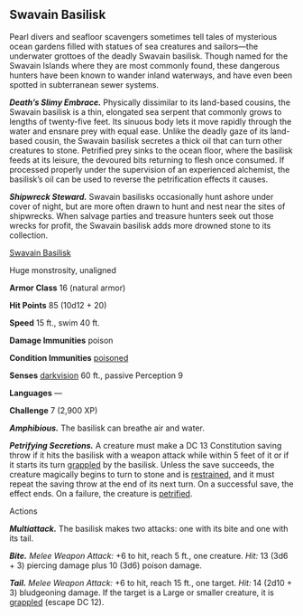 ## Swavain Basilisk

Pearl divers and seafloor scavengers sometimes tell tales of mysterious ocean gardens filled with statues of sea creatures and sailors—the underwater grottoes of the deadly Swavain basilisk. Though named for the Swavain Islands where they are most commonly found, these dangerous hunters have been known to wander inland waterways, and have even been spotted in subterranean sewer systems.

_**Death’s Slimy Embrace.**_ Physically dissimilar to its land-based cousins, the Swavain basilisk is a thin, elongated sea serpent that commonly grows to lengths of twenty-five feet. Its sinuous body lets it move rapidly through the water and ensnare prey with equal ease. Unlike the deadly gaze of its land-based cousin, the Swavain basilisk secretes a thick oil that can turn other creatures to stone. Petrified prey sinks to the ocean floor, where the basilisk feeds at its leisure, the devoured bits returning to flesh once consumed. If processed properly under the supervision of an experienced alchemist, the basilisk’s oil can be used to reverse the petrification effects it causes.

_**Shipwreck Steward.**_ Swavain basilisks occasionally hunt ashore under cover of night, but are more often drawn to hunt and nest near the sites of shipwrecks. When salvage parties and treasure hunters seek out those wrecks for profit, the Swavain basilisk adds more drowned stone to its collection.

[](https://media.dndbeyond.com/compendium-images/egtw/yDOyqyOocErRgYJK/07-03.png)

[Swavain Basilisk](https://www.dndbeyond.com/monsters/swavain-basilisk)

Huge monstrosity, unaligned

**Armor Class** 16 (natural armor)

**Hit Points** 85 (10d12 + 20)

**Speed** 15 ft., swim 40 ft.

**Damage Immunities** poison

**Condition Immunities** [poisoned](https://www.dndbeyond.com/compendium/rules/basic-rules/appendix-a-conditions#Poisoned)

**Senses** [darkvision](https://www.dndbeyond.com/compendium/rules/basic-rules/monsters#Darkvision) 60 ft., passive Perception 9

**Languages** —

**Challenge** 7 (2,900 XP)

_**Amphibious.**_ The basilisk can breathe air and water.

_**Petrifying Secretions.**_ A creature must make a DC 13 Constitution saving throw if it hits the basilisk with a weapon attack while within 5 feet of it or if it starts its turn [grappled](https://www.dndbeyond.com/compendium/rules/basic-rules/appendix-a-conditions#Grappled) by the basilisk. Unless the save succeeds, the creature magically begins to turn to stone and is [restrained](https://www.dndbeyond.com/compendium/rules/basic-rules/appendix-a-conditions#Restrained), and it must repeat the saving throw at the end of its next turn. On a successful save, the effect ends. On a failure, the creature is [petrified](https://www.dndbeyond.com/compendium/rules/basic-rules/appendix-a-conditions#Petrified).

Actions

_**Multiattack.**_ The basilisk makes two attacks: one with its bite and one with its tail.

_**Bite.** Melee Weapon Attack:_ +6 to hit, reach 5 ft., one creature. _Hit:_ 13 (3d6 + 3) piercing damage plus 10 (3d6) poison damage.

_**Tail.** Melee Weapon Attack:_ +6 to hit, reach 15 ft., one target. _Hit:_ 14 (2d10 + 3) bludgeoning damage. If the target is a Large or smaller creature, it is [grappled](https://www.dndbeyond.com/compendium/rules/basic-rules/appendix-a-conditions#Grappled) (escape DC 12).